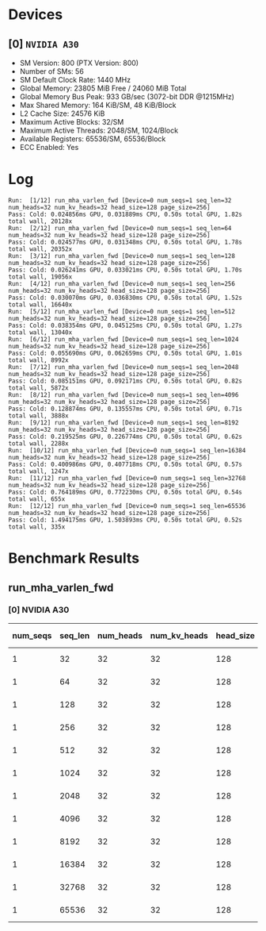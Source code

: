 # Devices

## [0] `NVIDIA A30`
* SM Version: 800 (PTX Version: 800)
* Number of SMs: 56
* SM Default Clock Rate: 1440 MHz
* Global Memory: 23805 MiB Free / 24060 MiB Total
* Global Memory Bus Peak: 933 GB/sec (3072-bit DDR @1215MHz)
* Max Shared Memory: 164 KiB/SM, 48 KiB/Block
* L2 Cache Size: 24576 KiB
* Maximum Active Blocks: 32/SM
* Maximum Active Threads: 2048/SM, 1024/Block
* Available Registers: 65536/SM, 65536/Block
* ECC Enabled: Yes

# Log

```
Run:  [1/12] run_mha_varlen_fwd [Device=0 num_seqs=1 seq_len=32 num_heads=32 num_kv_heads=32 head_size=128 page_size=256]
Pass: Cold: 0.024856ms GPU, 0.031889ms CPU, 0.50s total GPU, 1.82s total wall, 20128x 
Run:  [2/12] run_mha_varlen_fwd [Device=0 num_seqs=1 seq_len=64 num_heads=32 num_kv_heads=32 head_size=128 page_size=256]
Pass: Cold: 0.024577ms GPU, 0.031348ms CPU, 0.50s total GPU, 1.78s total wall, 20352x 
Run:  [3/12] run_mha_varlen_fwd [Device=0 num_seqs=1 seq_len=128 num_heads=32 num_kv_heads=32 head_size=128 page_size=256]
Pass: Cold: 0.026241ms GPU, 0.033021ms CPU, 0.50s total GPU, 1.70s total wall, 19056x 
Run:  [4/12] run_mha_varlen_fwd [Device=0 num_seqs=1 seq_len=256 num_heads=32 num_kv_heads=32 head_size=128 page_size=256]
Pass: Cold: 0.030070ms GPU, 0.036830ms CPU, 0.50s total GPU, 1.52s total wall, 16640x 
Run:  [5/12] run_mha_varlen_fwd [Device=0 num_seqs=1 seq_len=512 num_heads=32 num_kv_heads=32 head_size=128 page_size=256]
Pass: Cold: 0.038354ms GPU, 0.045125ms CPU, 0.50s total GPU, 1.27s total wall, 13040x 
Run:  [6/12] run_mha_varlen_fwd [Device=0 num_seqs=1 seq_len=1024 num_heads=32 num_kv_heads=32 head_size=128 page_size=256]
Pass: Cold: 0.055690ms GPU, 0.062659ms CPU, 0.50s total GPU, 1.01s total wall, 8992x 
Run:  [7/12] run_mha_varlen_fwd [Device=0 num_seqs=1 seq_len=2048 num_heads=32 num_kv_heads=32 head_size=128 page_size=256]
Pass: Cold: 0.085151ms GPU, 0.092171ms CPU, 0.50s total GPU, 0.82s total wall, 5872x 
Run:  [8/12] run_mha_varlen_fwd [Device=0 num_seqs=1 seq_len=4096 num_heads=32 num_kv_heads=32 head_size=128 page_size=256]
Pass: Cold: 0.128874ms GPU, 0.135557ms CPU, 0.50s total GPU, 0.71s total wall, 3888x 
Run:  [9/12] run_mha_varlen_fwd [Device=0 num_seqs=1 seq_len=8192 num_heads=32 num_kv_heads=32 head_size=128 page_size=256]
Pass: Cold: 0.219525ms GPU, 0.226774ms CPU, 0.50s total GPU, 0.62s total wall, 2288x 
Run:  [10/12] run_mha_varlen_fwd [Device=0 num_seqs=1 seq_len=16384 num_heads=32 num_kv_heads=32 head_size=128 page_size=256]
Pass: Cold: 0.400986ms GPU, 0.407718ms CPU, 0.50s total GPU, 0.57s total wall, 1247x 
Run:  [11/12] run_mha_varlen_fwd [Device=0 num_seqs=1 seq_len=32768 num_heads=32 num_kv_heads=32 head_size=128 page_size=256]
Pass: Cold: 0.764189ms GPU, 0.772230ms CPU, 0.50s total GPU, 0.54s total wall, 655x 
Run:  [12/12] run_mha_varlen_fwd [Device=0 num_seqs=1 seq_len=65536 num_heads=32 num_kv_heads=32 head_size=128 page_size=256]
Pass: Cold: 1.494175ms GPU, 1.503893ms CPU, 0.50s total GPU, 0.52s total wall, 335x 
```

# Benchmark Results

## run_mha_varlen_fwd

### [0] NVIDIA A30

| num_seqs | seq_len | num_heads | num_kv_heads | head_size | page_size |    Read     |   Write   | Samples |  CPU Time  |  Noise  |  GPU Time  |  Noise  | GlobalMem BW | BWUtil |
|----------|---------|-----------|--------------|-----------|-----------|-------------|-----------|---------|------------|---------|------------|---------|--------------|--------|
|        1 |      32 |        32 |           32 |       128 |       256 | 520.000 KiB | 8.000 KiB |  20128x |  31.889 us |  67.87% |  24.856 us |   9.62% |  21.752 GB/s |  2.33% |
|        1 |      64 |        32 |           32 |       128 |       256 |   1.008 MiB | 8.000 KiB |  20352x |  31.348 us |  27.82% |  24.577 us |   4.15% |  43.331 GB/s |  4.64% |
|        1 |     128 |        32 |           32 |       128 |       256 |   2.008 MiB | 8.000 KiB |  19056x |  33.021 us |  27.00% |  26.241 us |   2.69% |  80.544 GB/s |  8.63% |
|        1 |     256 |        32 |           32 |       128 |       256 |   4.008 MiB | 8.000 KiB |  16640x |  36.830 us |  22.66% |  30.070 us |   3.05% | 140.028 GB/s | 15.01% |
|        1 |     512 |        32 |           32 |       128 |       256 |   8.008 MiB | 8.000 KiB |  13040x |  45.125 us |  17.75% |  38.354 us |   2.04% | 219.144 GB/s | 23.49% |
|        1 |    1024 |        32 |           32 |       128 |       256 |  16.008 MiB | 8.000 KiB |   8992x |  62.659 us |  14.52% |  55.690 us |   1.56% | 301.557 GB/s | 32.32% |
|        1 |    2048 |        32 |           32 |       128 |       256 |  32.008 MiB | 8.000 KiB |   5872x |  92.171 us | 134.82% |  85.151 us | 131.98% | 394.251 GB/s | 42.25% |
|        1 |    4096 |        32 |           32 |       128 |       256 |  64.008 MiB | 8.000 KiB |   3888x | 135.557 us |   5.46% | 128.874 us |   1.73% | 520.861 GB/s | 55.82% |
|        1 |    8192 |        32 |           32 |       128 |       256 | 128.008 MiB | 8.000 KiB |   2288x | 226.774 us |  12.60% | 219.525 us |   0.60% | 611.476 GB/s | 65.53% |
|        1 |   16384 |        32 |           32 |       128 |       256 | 256.008 MiB | 8.000 KiB |   1247x | 407.718 us |   1.73% | 400.986 us |   0.41% | 669.479 GB/s | 71.75% |
|        1 |   32768 |        32 |           32 |       128 |       256 | 512.008 MiB | 8.000 KiB |    655x | 772.230 us |   4.40% | 764.189 us |   0.30% | 702.559 GB/s | 75.29% |
|        1 |   65536 |        32 |           32 |       128 |       256 |   1.000 GiB | 8.000 KiB |    335x |   1.504 ms |   3.65% |   1.494 ms |   0.21% | 718.630 GB/s | 77.01% |

